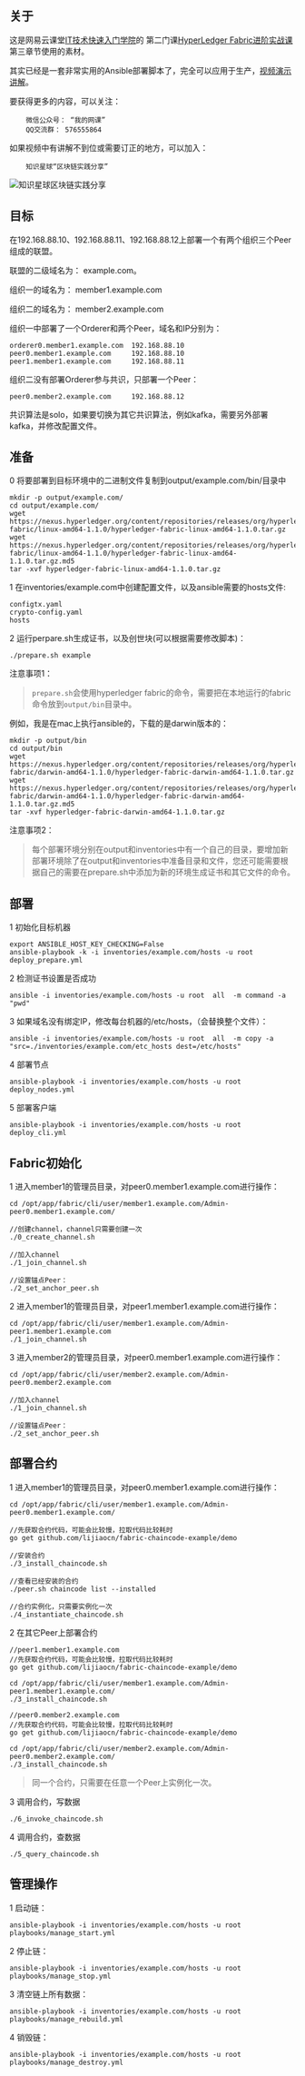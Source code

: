 ## 关于

这是网易云课堂[IT技术快速入门学院][1]的
第二门课[HyperLedger Fabric进阶实战课][2]第三章节使用的素材。

其实已经是一套非常实用的Ansible部署脚本了，完全可以应用于生产，[视频演示讲解][2]。

要获得更多的内容，可以关注：

        微信公众号： “我的网课”
        QQ交流群： 576555864

如果视频中有讲解不到位或需要订正的地方，可以加入：

        知识星球“区块链实践分享”

![知识星球区块链实践分享](http://www.lijiaocn.com/img/xiaomiquan-blockchain.jpg)

## 目标

在192.168.88.10、192.168.88.11、192.168.88.12上部署一个有两个组织三个Peer组成的联盟。

联盟的二级域名为： example.com。

组织一的域名为： member1.example.com 

组织二的域名为： member2.example.com

组织一中部署了一个Orderer和两个Peer，域名和IP分别为：

	orderer0.member1.example.com  192.168.88.10
	peer0.member1.example.com     192.168.88.10
	peer1.member1.example.com     192.168.88.11

组织二没有部署Orderer参与共识，只部署一个Peer：

	peer0.member2.example.com     192.168.88.12

共识算法是solo，如果要切换为其它共识算法，例如kafka，需要另外部署kafka，并修改配置文件。

## 准备

0 将要部署到目标环境中的二进制文件复制到output/example.com/bin/目录中

	mkdir -p output/example.com/
	cd output/example.com/
	wget https://nexus.hyperledger.org/content/repositories/releases/org/hyperledger/fabric/hyperledger-fabric/linux-amd64-1.1.0/hyperledger-fabric-linux-amd64-1.1.0.tar.gz
	wget https://nexus.hyperledger.org/content/repositories/releases/org/hyperledger/fabric/hyperledger-fabric/linux-amd64-1.1.0/hyperledger-fabric-linux-amd64-1.1.0.tar.gz.md5
	tar -xvf hyperledger-fabric-linux-amd64-1.1.0.tar.gz

1 在inventories/example.com中创建配置文件，以及ansible需要的hosts文件:

	configtx.yaml
	crypto-config.yaml
	hosts

2 运行perpare.sh生成证书，以及创世块(可以根据需要修改脚本)：

	./prepare.sh example

注意事项1：

>`prepare.sh`会使用hyperledger fabric的命令，需要把在本地运行的fabric命令放到`output/bin`目录中。

例如，我是在mac上执行ansible的，下载的是darwin版本的：

	mkdir -p output/bin
	cd output/bin
	wget https://nexus.hyperledger.org/content/repositories/releases/org/hyperledger/fabric/hyperledger-fabric/darwin-amd64-1.1.0/hyperledger-fabric-darwin-amd64-1.1.0.tar.gz
	wget https://nexus.hyperledger.org/content/repositories/releases/org/hyperledger/fabric/hyperledger-fabric/darwin-amd64-1.1.0/hyperledger-fabric-darwin-amd64-1.1.0.tar.gz.md5
	tar -xvf hyperledger-fabric-darwin-amd64-1.1.0.tar.gz

注意事项2：

>每个部署环境分别在output和inventories中有一个自己的目录，要增加新部署环境除了在output和inventories中准备目录和文件，您还可能需要根据自己的需要在prepare.sh中添加为新的环境生成证书和其它文件的命令。

## 部署

1 初始化目标机器

	export ANSIBLE_HOST_KEY_CHECKING=False
	ansible-playbook -k -i inventories/example.com/hosts -u root deploy_prepare.yml

2 检测证书设置是否成功

	ansible -i inventories/example.com/hosts -u root  all  -m command -a "pwd"

3 如果域名没有绑定IP，修改每台机器的/etc/hosts，（会替换整个文件）：

	ansible -i inventories/example.com/hosts -u root  all  -m copy -a "src=./inventories/example.com/etc_hosts dest=/etc/hosts"

4 部署节点

	ansible-playbook -i inventories/example.com/hosts -u root deploy_nodes.yml

5 部署客户端

	ansible-playbook -i inventories/example.com/hosts -u root deploy_cli.yml

## Fabric初始化

1 进入member1的管理员目录，对peer0.member1.example.com进行操作：

	cd /opt/app/fabric/cli/user/member1.example.com/Admin-peer0.member1.example.com/
	
	//创建channel，channel只需要创建一次
	./0_create_channel.sh
	
	//加入channel
	./1_join_channel.sh
	
	//设置锚点Peer：
	./2_set_anchor_peer.sh

2 进入member1的管理员目录，对peer1.member1.example.com进行操作：

	cd /opt/app/fabric/cli/user/member1.example.com/Admin-peer1.member1.example.com
	./1_join_channel.sh

3 进入member2的管理员目录，对peer0.member1.example.com进行操作：

	cd /opt/app/fabric/cli/user/member2.example.com/Admin-peer0.member2.example.com
	
	//加入channel
	./1_join_channel.sh
	
	//设置锚点Peer：
	./2_set_anchor_peer.sh

## 部署合约

1 进入member1的管理员目录，对peer0.member1.example.com进行操作：

	cd /opt/app/fabric/cli/user/member1.example.com/Admin-peer0.member1.example.com/
	
	//先获取合约代码，可能会比较慢，拉取代码比较耗时
	go get github.com/lijiaocn/fabric-chaincode-example/demo
	
	//安装合约
	./3_install_chaincode.sh
	
	//查看已经安装的合约
	./peer.sh chaincode list --installed
	
	//合约实例化，只需要实例化一次
	./4_instantiate_chaincode.sh

2 在其它Peer上部署合约

	//peer1.member1.example.com
	//先获取合约代码，可能会比较慢，拉取代码比较耗时
	go get github.com/lijiaocn/fabric-chaincode-example/demo
	
	cd /opt/app/fabric/cli/user/member1.example.com/Admin-peer1.member1.example.com/
	./3_install_chaincode.sh
	
	//peer0.member2.example.com
	//先获取合约代码，可能会比较慢，拉取代码比较耗时
	go get github.com/lijiaocn/fabric-chaincode-example/demo
	
	cd /opt/app/fabric/cli/user/member2.example.com/Admin-peer0.member2.example.com/
	./3_install_chaincode.sh

>同一个合约，只需要在任意一个Peer上实例化一次。

3 调用合约，写数据

	./6_invoke_chaincode.sh

4 调用合约，查数据

	./5_query_chaincode.sh

## 管理操作

1 启动链：

	ansible-playbook -i inventories/example.com/hosts -u root playbooks/manage_start.yml

2 停止链：

	ansible-playbook -i inventories/example.com/hosts -u root playbooks/manage_stop.yml

3 清空链上所有数据：

	ansible-playbook -i inventories/example.com/hosts -u root playbooks/manage_rebuild.yml

4 销毁链：

	ansible-playbook -i inventories/example.com/hosts -u root playbooks/manage_destroy.yml

[1]: https://study.163.com/provider/400000000376006/course.htm?share=2&shareId=400000000376006 "IT技术快速入门学院" 
[2]: https://study.163.com/course/courseMain.htm?courseId=1005359012&share=2&shareId=400000000376006 "HyperLedger Fabric进阶实战课"
